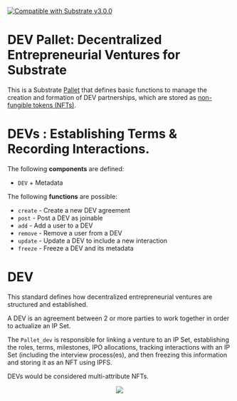 [![Compatible with Substrate v3.0.0](https://img.shields.io/badge/Substrate-v3.0.0-E6007A)](https://github.com/paritytech/substrate/releases/tag/v3.0.0)

# DEV Pallet: Decentralized Entrepreneurial Ventures for Substrate

This is a Substrate [Pallet](https://substrate.dev/docs/en/knowledgebase/runtime/pallets) that defines basic functions
to manage the creation and formation of DEV partnerships, which are stored as [non-fungible tokens (NFTs)](https://en.wikipedia.org/wiki/Non-fungible_token). 

# DEVs : Establishing Terms & Recording Interactions.

The following **components** are defined:
* `DEV` + Metadata

The following **functions** are possible:
* `create` - Create a new DEV agreement
* `post` - Post a DEV as joinable
* `add` - Add a user to a DEV
* `remove` - Remove a user from a DEV
* `update` - Update a DEV to include a new interaction
* `freeze` - Freeze a DEV and its metadata

# DEV

This standard defines how decentralized entrepreneurial ventures are structured and established.

A DEV is an agreement between 2 or more parties to work together in order to actualize an IP Set. 

The `Pallet_dev` is responsible for linking a venture to an IP Set, establishing the roles, terms, milestones, 
IPO allocations, tracking interactions with an IP Set (including the interview process(es), and then freezing 
this information and storing it as an NFT using IPFS.

DEVs would be considered multi-attribute NFTs.

<div align=center>
  <img src="https://i.ibb.co/6myQDwD/Screen-Shot-2021-10-07-at-4-07-39-PM.png">
</div>
